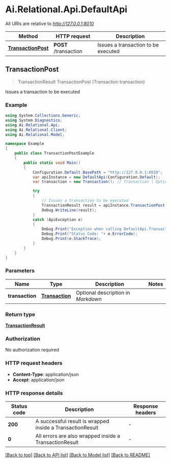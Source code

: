 # Ai.Relational.Api.DefaultApi

All URIs are relative to *http://127.0.0.1:8010*

Method | HTTP request | Description
------------- | ------------- | -------------
[**TransactionPost**](DefaultApi.md#transactionpost) | **POST** /transaction | Issues a transaction to be executed



## TransactionPost

> TransactionResult TransactionPost (Transaction transaction)

Issues a transaction to be executed

### Example

```csharp
using System.Collections.Generic;
using System.Diagnostics;
using Ai.Relational.Api;
using Ai.Relational.Client;
using Ai.Relational.Model;

namespace Example
{
    public class TransactionPostExample
    {
        public static void Main()
        {
            Configuration.Default.BasePath = "http://127.0.0.1:8010";
            var apiInstance = new DefaultApi(Configuration.Default);
            var transaction = new Transaction(); // Transaction | Optional description in *Markdown*

            try
            {
                // Issues a transaction to be executed
                TransactionResult result = apiInstance.TransactionPost(transaction);
                Debug.WriteLine(result);
            }
            catch (ApiException e)
            {
                Debug.Print("Exception when calling DefaultApi.TransactionPost: " + e.Message );
                Debug.Print("Status Code: "+ e.ErrorCode);
                Debug.Print(e.StackTrace);
            }
        }
    }
}
```

### Parameters


Name | Type | Description  | Notes
------------- | ------------- | ------------- | -------------
 **transaction** | [**Transaction**](Transaction.md)| Optional description in *Markdown* | 

### Return type

[**TransactionResult**](TransactionResult.md)

### Authorization

No authorization required

### HTTP request headers

- **Content-Type**: application/json
- **Accept**: application/json

### HTTP response details
| Status code | Description | Response headers |
|-------------|-------------|------------------|
| **200** | A successful result is wrapped inside a TransactionResult |  -  |
| **0** | All errors are also wrapped inside a TransactionResult |  -  |

[[Back to top]](#)
[[Back to API list]](../README.md#documentation-for-api-endpoints)
[[Back to Model list]](../README.md#documentation-for-models)
[[Back to README]](../README.md)

